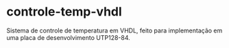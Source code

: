 # controle-temp-vhdl
Sistema de controle de temperatura em VHDL, feito para implementação em uma placa de desenvolvimento UTP128-84.
